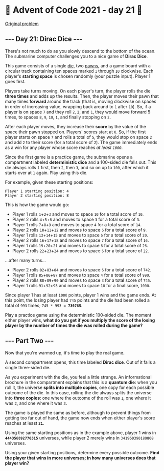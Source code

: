 # 🎄 Advent of Code 2021 - day 21 🎄
[Original problem](https://adventofcode.com/2021/day/21)

<article class="day-desc"><h2>--- Day 21: Dirac Dice ---</h2><p>There's not much to do as you slowly descend to the bottom of the ocean. The submarine computer <span title="A STRANGE GAME.">challenges you to a nice game</span> of <strong>Dirac Dice</strong>.</p>
<p>This game consists of a single <a href="https://en.wikipedia.org/wiki/Dice" target="_blank">die</a>, two <a href="https://en.wikipedia.org/wiki/Glossary_of_board_games#piece" target="_blank">pawns</a>, and a game board with a circular track containing ten spaces marked <code>1</code> through <code>10</code> clockwise. Each player's <strong>starting space</strong> is chosen randomly (your puzzle input). Player 1 goes first.</p>
<p>Players take turns moving. On each player's turn, the player rolls the die <strong>three times</strong> and adds up the results. Then, the player moves their pawn that many times <strong>forward</strong> around the track (that is, moving clockwise on spaces in order of increasing value, wrapping back around to <code>1</code> after <code>10</code>). So, if a player is on space <code>7</code> and they roll <code>2</code>, <code>2</code>, and <code>1</code>, they would move forward 5 times, to spaces <code>8</code>, <code>9</code>, <code>10</code>, <code>1</code>, and finally stopping on <code>2</code>.</p>
<p>After each player moves, they increase their <strong>score</strong> by the value of the space their pawn stopped on. Players' scores start at <code>0</code>. So, if the first player starts on space <code>7</code> and rolls a total of <code>5</code>, they would stop on space <code>2</code> and add <code>2</code> to their score (for a total score of <code>2</code>). The game immediately ends as a win for any player whose score reaches <em>at least <code>1000</code></em>.</p>
<p>Since the first game is a practice game, the submarine opens a compartment labeled <strong>deterministic dice</strong> and a 100-sided die falls out. This die always rolls <code>1</code> first, then <code>2</code>, then <code>3</code>, and so on up to <code>100</code>, after which it starts over at <code>1</code> again. Play using this die.</p>
<p>For example, given these starting positions:</p>
<pre><code>Player 1 starting position: 4
Player 2 starting position: 8
</code></pre>
<p>This is how the game would go:</p>
<ul>
<li>Player 1 rolls <code>1</code>+<code>2</code>+<code>3</code> and moves to space <code>10</code> for a total score of <code>10</code>.</li>
<li>Player 2 rolls <code>4</code>+<code>5</code>+<code>6</code> and moves to space <code>3</code> for a total score of <code>3</code>.</li>
<li>Player 1 rolls <code>7</code>+<code>8</code>+<code>9</code> and moves to space <code>4</code> for a total score of <code>14</code>.</li>
<li>Player 2 rolls <code>10</code>+<code>11</code>+<code>12</code> and moves to space <code>6</code> for a total score of <code>9</code>.</li>
<li>Player 1 rolls <code>13</code>+<code>14</code>+<code>15</code> and moves to space <code>6</code> for a total score of <code>20</code>.</li>
<li>Player 2 rolls <code>16</code>+<code>17</code>+<code>18</code> and moves to space <code>7</code> for a total score of <code>16</code>.</li>
<li>Player 1 rolls <code>19</code>+<code>20</code>+<code>21</code> and moves to space <code>6</code> for a total score of <code>26</code>.</li>
<li>Player 2 rolls <code>22</code>+<code>23</code>+<code>24</code> and moves to space <code>6</code> for a total score of <code>22</code>.</li>
</ul>
<p>...after many turns...</p>
<ul>
<li>Player 2 rolls <code>82</code>+<code>83</code>+<code>84</code> and moves to space <code>6</code> for a total score of <code>742</code>.</li>
<li>Player 1 rolls <code>85</code>+<code>86</code>+<code>87</code> and moves to space <code>4</code> for a total score of <code>990</code>.</li>
<li>Player 2 rolls <code>88</code>+<code>89</code>+<code>90</code> and moves to space <code>3</code> for a total score of <code>745</code>.</li>
<li>Player 1 rolls <code>91</code>+<code>92</code>+<code>93</code> and moves to space <code>10</code> for a final score, <code>1000</code>.</li>
</ul>
<p>Since player 1 has at least <code>1000</code> points, player 1 wins and the game ends. At this point, the losing player had <code>745</code> points and the die had been rolled a total of <code>993</code> times; <code>745 * 993 = <strong>739785</strong></code>.</p>
<p>Play a practice game using the deterministic 100-sided die. The moment either player wins, <strong>what do you get if you multiply the score of the losing player by the number of times the die was rolled during the game?</strong></p>
</article>

<article class="day-desc"><h2 id="part2">--- Part Two ---</h2><p>Now that you're warmed up, it's time to play the real game.</p>
<p>A second compartment opens, this time labeled <strong>Dirac dice</strong>. Out of it falls a single three-sided die.</p>
<p>As you experiment with the die, you feel a little strange. An informational brochure in the compartment explains that this is a <strong>quantum die</strong>: when you roll it, the universe <strong>splits into multiple copies</strong>, one copy for each possible outcome of the die. In this case, rolling the die always splits the universe into <strong>three copies</strong>: one where the outcome of the roll was <code>1</code>, one where it was <code>2</code>, and one where it was <code>3</code>.</p>
<p>The game is played the same as before, although to prevent things from getting too far out of hand, the game now ends when either player's score reaches at least <code><strong>21</strong></code>.</p>
<p>Using the same starting positions as in the example above, player 1 wins in <code><strong>444356092776315</strong></code> universes, while player 2 merely wins in <code>341960390180808</code> universes.</p>
<p>Using your given starting positions, determine every possible outcome. <strong>Find the player that wins in more universes; in how many universes does that player win?</strong></p>
</article>
